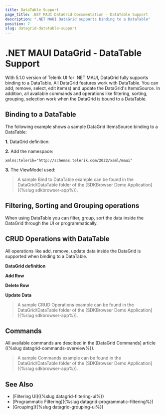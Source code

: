 ```yaml
---
title: DataTable Support
page_title: .NET MAUI DataGrid Documentation - DataTable Support
description: ".NET MAUI DataGrid supports binding to a DataTable"
position: 7
slug: datagrid-datatable-support
---
```


# .NET MAUI DataGrid - DataTable Support

With 5.1.0 version of Telerik UI for .NET MAUI, DataGrid fully supports binding to a DataTable.
All DataGrid features work with DataTable. You can add, remove, select, edit item(s) and update the DataGrid's ItemsSource. In addition, all available commands and operations like filtering, sorting, grouping, selection work when the DataGrid is bound to a DataTable. 

## Binding to a DataTable

The following example shows a sample DataGrid ItemsSource binding to a DataTable:

**1.** DataGrid definition:

<snippet id='datagrid-datatable-binding'/>

**2.** Add the namespace:

```XAML
xmlns:telerik="http://schemas.telerik.com/2022/xaml/maui"
```

**3.** The ViewModel used: 

<snippet id='datagrid-datatable-view-model'/>

> A sample Bind to DataTable example can be found in the DataGrid/DataTable folder of the [SDKBrowser Demo Application]({%slug sdkbrowser-app%}).

## Filtering, Sorting and Grouping operations

When using DataTable you can filter, group, sort the data inside the DataGrid through the UI or programmatically.

## CRUD Operations with DataTable

All operations like add, remove, update data inside the DataGrid is supported when binding to a DataTable.

**DataGrid definition**

<snippet id='datagrid-datatable-crud'/>

**Add Row**

<snippet id='datagrid-datatable-add-row'/>

 **Delete Row**

<snippet id='datagrid-datatable-delete-data'/>

 **Update Data**

<snippet id='datagrid-datatable-update-data'/>

> A sample CRUD Operations example can be found in the DataGrid/DataTable folder of the [SDKBrowser Demo Application]({%slug sdkbrowser-app%}).

## Commands

All available commands are descibed in the [DataGrid Commands] article ({%slug datagrid-commands-overview%}).

> A sample Commands example can be found in the DataGrid/DataTable folder of the [SDKBrowser Demo Application]({%slug sdkbrowser-app%}).

## See Also

- [Filtering UI]({%slug datagrid-filtering-ui%})
- [Programmatic Filtering]({%slug datagrid-programmatic-filtering%})
- [Grouping]({%slug datagrid-grouping-ui%})
